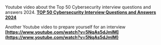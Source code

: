 Youtube video about the Top 50 Cybersecurity interview questions and answers 2024.
**[TOP 50 Cybersecurity Interview Questions and Answers 2024](https://www.youtube.com/watch?v=GQEKp32svPk)**

Another Youtube video to prepare yourself for an interview
**[https://www.youtube.com/watch?v=5NqAs5dJmlM](https://www.youtube.com/watch?v=5NqAs5dJmlM)**
